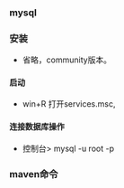 <!--
 * @Date: 2024-03-20 15:21:03
 * @LastEditors: liqunwu wlqsmiling@gmail.com
 * @LastEditTime: 2024-03-20 16:09:27
 * @FilePath: \java_spring\README.md
-->
### mysql 
### 安装
- 省略，community版本。
#### 启动
- win+R 打开services.msc,
#### 连接数据库操作
- 控制台> mysql -u root -p

### maven命令

